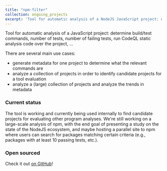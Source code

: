 ```yaml
---
title: "npm-filter"
collection: ongoing_projects
excerpt: 'Tool for automatic analysis of a NodeJS JavaScript project: determine build/test commands, number of tests, number of failing tests, run CodeQL static analysis code over the project, ...'
---
```


Tool for automatic analysis of a JavaScript project: determine build/test commands, number of tests, number of failing tests, run CodeQL static analysis code over the project, ...

There are several main use cases:
* generate metadata for one project to determine what the relevant commands are
* analyze a collection of projects in order to identify candidate projects for a tool evaluation
* analyze a (large) collection of projects and analyze the trends in metadata

### Current status
The tool is working and currently being used internally to find candidate projects for evaluating other program analyses.
We're still working on a large-scale analysis of npm, with the end goal of presenting a study on the state of the NodeJS ecosystem, and maybe hosting a parallel site to npm where users can search for packages matching certain criteria (e.g., packages with at least 10 passing tests, etc.).

### Open sourced
Check it out <span style="color:blue"><a href="https://github.com/emarteca/npm-filter">on GitHub</a></span>!